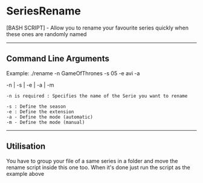 # SeriesRename
[BASH SCRIPT] - Allow you to rename your favourite series quickly when these ones are randomly named


----------------------
Command Line Arguments
----------------------

Example:  ./rename -n GameOfThrones -s 05 -e avi -a

-n | -s | -e | -a | -m
  
    -n is required : Specifies the name of the Serie you want to rename

    -s : Define the season 
    -e : Define the extension
    -a - Define the mode (automatic)
    -m - Define the mode (manual)

-----------------
Utilisation
-----------------

You have to group your file of a same series in a folder and move the rename script inside this one too.
When it's done just run the script as the example above
